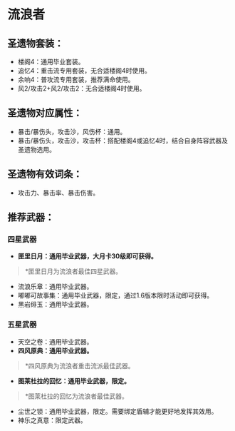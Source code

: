 # 流浪者
## 圣遗物套装：
- 楼阁4：通用毕业套装。
- 追忆4：重击流专用套装，无合适楼阁4时使用。
- 余响4：普攻流专用套装，推荐满命使用。
- 风2/攻击2+风2/攻击2：无合适楼阁4时使用。

## 圣遗物对应属性：
- 暴击/暴伤头，攻击沙，风伤杯：通用。
- 暴击/暴伤头，攻击沙，攻击杯：搭配楼阁4或追忆4时，结合自身阵容武器及圣遗物选用。

## 圣遗物有效词条：
- 攻击力、暴击率、暴击伤害。

## 推荐武器：
### 四星武器
- **匣里日月：通用毕业武器，大月卡30级即可获得。**

> \*匣里日月为流浪者最佳四星武器。

- 流浪乐章：通用毕业武器。
- 嘟嘟可故事集：通用毕业武器，限定，通过1.6版本限时活动即可获得。
- 黑岩绯玉：通用毕业武器。

### 五星武器
- 天空之卷：通用毕业武器。
- **四风原典：通用毕业武器。**

> \*四风原典为流浪者重击流派最佳武器。

- **图莱杜拉的回忆：通用毕业武器，限定。**

> \*图莱杜拉的回忆为流浪者最佳武器。

- 尘世之锁：通用毕业武器，限定。需要绑定盾辅才能更好地发挥其效用。
- 神乐之真意：限定武器。
